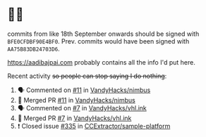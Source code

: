 # 👋🏻
<!--
**aadibajpai/aadibajpai** is a ✨ _special_ ✨ repository because its `README.md` (this file) appears on your GitHub profile.
-->
commits from like 18th September onwards should be signed with `BFE0CFDBF90E4BF0`. Prev. commits would have been signed with `AA75B83DB24703D6`.

https://aadibajpai.com probably contains all the info I'd put here.

Recent activity ~~so people can stop saying I do nothing~~:
<!--START_SECTION:activity-->
1. 🗣 Commented on [#11](https://github.com/VandyHacks/nimbus/issues/11) in [VandyHacks/nimbus](https://github.com/VandyHacks/nimbus)
2. 🎉 Merged PR [#11](https://github.com/VandyHacks/nimbus/pull/11) in [VandyHacks/nimbus](https://github.com/VandyHacks/nimbus)
3. 🗣 Commented on [#7](https://github.com/VandyHacks/vhl.ink/issues/7) in [VandyHacks/vhl.ink](https://github.com/VandyHacks/vhl.ink)
4. 🎉 Merged PR [#7](https://github.com/VandyHacks/vhl.ink/pull/7) in [VandyHacks/vhl.ink](https://github.com/VandyHacks/vhl.ink)
5. ❗️ Closed issue [#335](https://github.com/CCExtractor/sample-platform/issues/335) in [CCExtractor/sample-platform](https://github.com/CCExtractor/sample-platform)
<!--END_SECTION:activity-->
